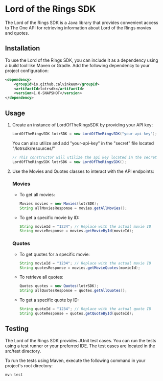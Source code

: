 # Lord of the Rings SDK

The Lord of the Rings SDK is a Java library that provides convenient access to The One API for retrieving information about Lord of the Rings movies and quotes.

## Installation

To use the Lord of the Rings SDK, you can include it as a dependency using a build tool like Maven or Gradle. Add the following dependency to your project configuration:

```xml
<dependency>
    <groupId>io.github.calvinkeum</groupId>
    <artifactId>lotrsdk</artifactId>
    <version>1.0-SNAPSHOT</version>
</dependency>
```

## Usage
1. Create an instance of LordOfTheRingsSDK by providing your API key:
    ```java
    LordOfTheRingsSDK lotrSDK = new LordOfTheRingsSDK("your-api-key");
    ```

    You can also utilize and add "your-api-key" in the "secret" file located "/lotrsdk/resources/"
    ```java
    // This constructor will utilize the api key located in the secret file.
    LordOfTheRingsSDK lotrSDK = new LordOfTheRingsSDK();
    ```

2. Use the Movies and Quotes classes to interact with the API endpoints:
    ### Movies

    - To get all movies:
        ```java
        Movies movies = new Movies(lotrSDK);
        String allMoviesResponse = movies.getAllMovies();
        ```

    - To get a specific movie by ID:
        ```java
        String movieId = "1234"; // Replace with the actual movie ID
        String movieResponse = movies.getMovieById(movieId);
        ```

    ### Quotes

    - To get quotes for a specific movie:
        ```java
        String movieId = "1234"; // Replace with the actual movie ID
        String quotesResponse = movies.getMovieQuotes(movieId);
        ```

    - To retrieve all quotes:
        ```java
        Quotes quotes = new Quotes(lotrSDK);
        String allQuotesResponse = quotes.getAllQuotes();
        ```

    - To get a specific quote by ID:
        ```java
        String quoteId = "1234"; // Replace with the actual quote ID
        String quoteResponse = quotes.getQuoteById(quoteId);
        ```

## Testing
The Lord of the Rings SDK provides JUnit test cases. You can run the tests using a test runner or your preferred IDE. The test cases are located in the src/test directory.

To run the tests using Maven, execute the following command in your project's root directory:

<code>mvn test</code>